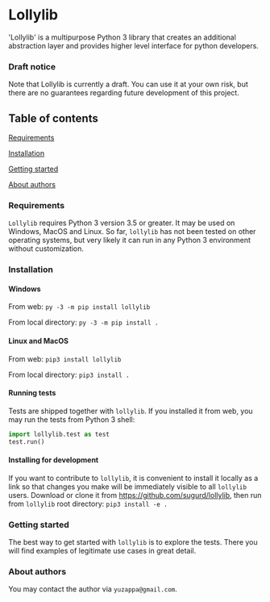 
Lollylib
========================

'Lollylib' is a multipurpose Python 3 library that creates an additional abstraction layer and provides higher level interface for python developers.

### Draft notice

Note that Lollylib is currently a draft. You can use it at your own risk, but there are no guarantees regarding future development of this project.

## Table of contents

[Requirements](#requirements)

[Installation](#installation)

[Getting started](#getting-started)

[About authors](#about-authors)

### <a name="requirements"></a> Requirements

`Lollylib` requires Python 3 version 3.5 or greater. 
It may be used on Windows, MacOS and Linux. 
So far, `lollylib` has not been tested on other operating systems, but very likely it can run 
in any Python 3 environment without customization.


### <a name="installation"></a> Installation

#### Windows
From web:
`py -3 -m pip install lollylib`

From local directory:
`py -3 -m pip install . `



#### Linux and MacOS
From web:
`pip3 install lollylib`

From local directory:
`pip3 install . `


#### Running tests
Tests are shipped together with `lollylib`.
If you installed it from web, you may run the tests from Python 3 shell:
```python
import lollylib.test as test 
test.run()
```

#### Installing for development
If you want to contribute to `lollylib`, it is convenient to install it locally as a link
so that changes you make will be immediately visible to all `lollylib` users. Download or clone it
from https://github.com/sugurd/lollylib, then run from `lollylib` root directory: `pip3 install -e . `

### <a name="getting-started"></a> Getting started

The best way to get started with `lollylib` is to explore the tests. There you will find examples of 
legitimate use cases in great detail.

### <a name="about-authors"></a> About authors

You may contact the author via `yuzappa@gmail.com`.